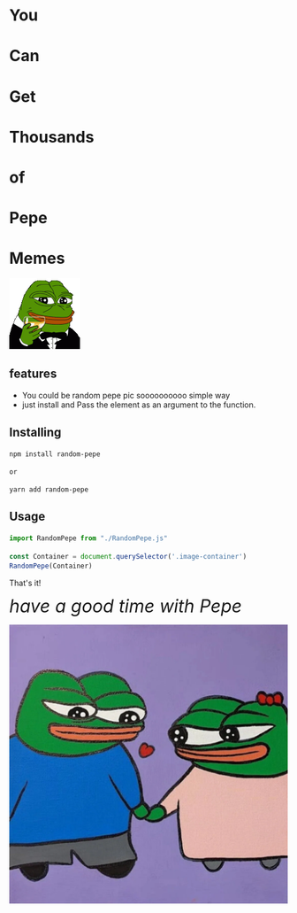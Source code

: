 # You
# Can
# Get
# Thousands
# of
# Pepe
# Memes
![cheers](/pepe-cheers.gif)


## features
- You could be random pepe pic soooooooooo simple way
- just install and Pass the element as an argument to the function.

## Installing 
```
npm install random-pepe

or

yarn add random-pepe
```

## Usage

```js
import RandomPepe from "./RandomPepe.js"

const Container = document.querySelector('.image-container')
RandomPepe(Container)
```

That's it!

<i style="font-size: 32px;">
have a good time with Pepe
</i>

![cheers](/love_pepe.webp)
